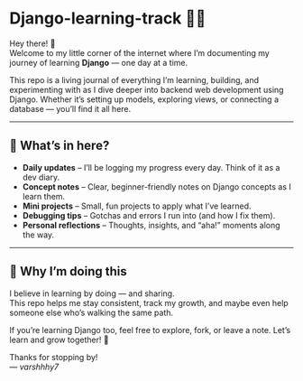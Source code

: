 
# Django-learning-track 🌿✨

Hey there! 👋  
Welcome to my little corner of the internet where I’m documenting my journey of learning **Django** — one day at a time.

This repo is a living journal of everything I’m learning, building, and experimenting with as I dive deeper into backend web development using Django. Whether it’s setting up models, exploring views, or connecting a database — you’ll find it all here.

---

## 🌱 What’s in here?

- **Daily updates** – I’ll be logging my progress every day. Think of it as a dev diary.
- **Concept notes** – Clear, beginner-friendly notes on Django concepts as I learn them.
- **Mini projects** – Small, fun projects to apply what I’ve learned.
- **Debugging tips** – Gotchas and errors I run into (and how I fix them).
- **Personal reflections** – Thoughts, insights, and “aha!” moments along the way.

---

## 🎯 Why I’m doing this

I believe in learning by doing — and sharing.  
This repo helps me stay consistent, track my growth, and maybe even help someone else who’s walking the same path.

If you’re learning Django too, feel free to explore, fork, or leave a note. Let’s learn and grow together! 💫

Thanks for stopping by!  
— _varshhhy7_


